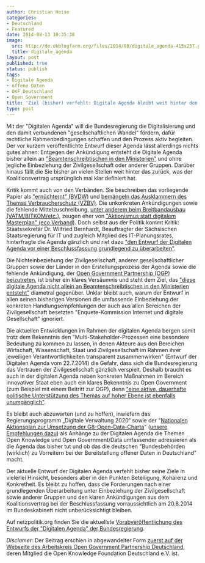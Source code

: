 ```yaml
---
author: Christian Heise
categories:
- Deutschland
- Featured
date: 2014-08-13 10:35:38
image:
  src: http://de.okblogfarm.org/files/2014/08/digitale_agenda-415x257.png
  title: digitale_agenda
layout: post
published: true
status: publish
tags:
- Digitale Agenda
- offene Daten
- OKF Deutschland
- Open Government
title: 'Ziel (bisher) verfehlt: Digitale Agenda bleibt weit hinter den Koalitonsvereinbarungen zurück'
type: post
---
```


Mit der "Digitalen Agenda" will die Bundesregierung die Digitalisierung und den damit verbundenen "gesellschaftlichen Wandel" fördern, dafür rechtliche Rahmenbedingungen schaffen und den Prozess aktiv begleiten. Der vor kurzem veröffentlichte Entwurf dieser Agenda lässt allerdings nichts gutes ahnen: Entgegen der Ankündigung entsteht die Digitale Agenda bisher allein an ["Beamtenschreibtischen in den Ministerien"](http://www.bmwi.de/DE/Presse/reden,did=630384.html) und ohne jegliche Einbeziehung der Zivilgesellschaft oder anderer Gruppen. Darüber hinaus fällt die Sie bisher an vielen Stellen weit hinter das zurück, was der Koalitionsvertrag ursprünglich mal klar definiert hat.

Kritik kommt auch von den Verbänden. Sie beschreiben das vorliegende Papier als ["ernüchternt" (BVDW)](http://www.bvdw.org/medien/bvdw-kritisiert-mangelhafte-massnahmensubstantiierung-der-digitalen-agenda-der-bundesregierung-viel-absicht--wenig-handfestes--?media=5931) und [bemängeln das Ausklammern des Themas Verbraucherschutz (VZBV)](https://www.taz.de/Netzpolitik-der-Bundesregierung/!143147/). Die unkonkreten Ankündigungen sowie die fehlende Mittelzuschreibung, [unter anderem beim Breitbandausbau (VATM/BITKOM/etc.)](http://www.gizmodo.de/2014/07/27/kritik-der-digitalen-agenda-der-bundesregierung.html), zeugen eher von ["Aktionismus statt digitalem Masterplan" (eco Verband)](http://www.eco.de). Doch selbst aus der Politik kommt Kritik: Staatssekretär Dr. Wilfried Bernhardt, Beauftragter der Sächsischen Staatsregierung für IT und zugleich Mitglied des IT-Planungsrates, hinterfragte die Agenda gänzlich und riet dazu ["den Entwurf der Digitalen Agenda vor einer Beschlussfassung grundlegend zu überarbeiten"](http://www.egovernment-computing.de/projekte/articles/455528).

Die Nichteinbeziehung der Zivilgesellschaft, anderer gesellschaftlicher Gruppen sowie der Länder in den Erstellungsprozess der Agenda sowie die fehlende Ankündigung, der [Open Government Partnership (OGP) beizutreten](http://opengovpartnership.de/), ist bisher ein klares Versäumnis und steht dem Ziel, das ["diese digitale Agenda nicht allein an Beamtenschreibtischen in den Ministerien entsteht"](http://www.bmwi.de/DE/Presse/reden,did=630384.html) diametral gegenüber. Unklar bleibt auch, warum der Entwurf in allen seinen bisherigen Versionen die umfassende Einbeziehung der konkreten Handlungsempfehlungen der auch aus allen Bereichen der Zivilgesellschaft besetzten "Enquete-Kommission Internet und digitale Gesellschaft" ignoriert.

Die aktuellen Entwicklungen im Rahmen der digitalen Agenda bergen somit trotz dem Bekenntnis den "Multi-Stakeholder-Prozessen eine besondere Bedeutung zu kommen zu lassen, in denen Akteure aus den Bereichen Wirtschaft, Wissenschaft, Staat und Zivilgesellschaft im Rahmen ihrer jeweiligen Verantwortlichkeiten transparent zusammenwirken" (Entwurf der Digitalen Agenda vom 22.7.2014) die Gefahr, dass sich die Bundesregierung das Vertrauen der Zivilgesellschaft gänzlich verspielt. Deshalb braucht es auch in der digitalen Agenda neben konkreten Maßnahmen im Bereich innovativer Staat eben auch ein klares Bekenntnis zu Open Government (zum Beispiel mit einem Beitritt zur OGP), denn ["eine aktive, dauerhafte politische Unterstützung des Themas auf hoher Ebene ist ebenfalls unumgänglich"](https://fragdenstaat.de/files/foi/7436/ogp120314bmi.pdf). 

Es bleibt auch abzuwarten (und zu hoffen), inwiefern das Regierungsprogramm „Digitale Verwaltung 2020“ sowie der "[Nationalen Aktionsplan zur Umsetzung der G8-Open-Data-Charta](http://okfn.de/2013/06/open-is-the-new-normal-g8-mitglieder-zeichnen-open-data-charter/)" ([unsere Empfehlungen dazu](http://okfn.de/2014/01/empfehlungen-zum-deutschen-aktionsplan-zur-open-data-charta-der-g8/)) als Anhänge zu der Digitalen Agenda die Themen Open Knowledge und Open Government/Data umfassender adressieren als die Agenda das bisher tut und ob das die deutschen "Bundesbehörden (wirklich) zu Vorreitern bei der Bereitstellung offener Daten in Deutschland" macht. 

Der aktuelle Entwurf der Digitalen Agenda verfehlt bisher seine Ziele in vielerlei Hinsicht, besonders aber in den Punkten Beteiligung, Kohärenz und Konkretheit. Es bleibt zu hoffen, dass die Forderungen nach einer grundlegenden Überarbeitung unter Einbeziehung der Zivilgesellschaft sowie anderer Gruppen und den klaren Ankündigungen aus dem Koalitionsvertrag bei der Beschlussfassung vorraussichtlich am 20.8.2014 im Bundeskabinett nicht unberücksichtigt bleiben.

Auf netzpolitik.org finden Sie die aktuellste [Vorabveröffentlichung des Entwurfs der "Digitalen Agenda" der Bundesregierung](https://netzpolitik.org/2014/digitale-agenda-der-bundesregierung-wir-veroeffentlichen-den-mittlerweile-abgestimmten-entwurf/).

_Disclamer:_ Der Beitrag erschien in abgewandelter Form [zuerst auf der Webseite des Arbeitskreis Open Government Partnership Deutschland](http://opengovpartnership.de/2014/08/digitale-agenda-bleibt-weit-hinter-dem-koalitionsvertrag-zurueck/), deren Mitglied die Open Knowledge Foundation Deutschland e.V. ist.
